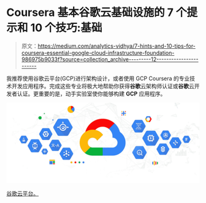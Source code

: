 # Coursera 基本谷歌云基础设施的 7 个提示和 10 个技巧:基础

> 原文：<https://medium.com/analytics-vidhya/7-hints-and-10-tips-for-coursera-essential-google-cloud-infrastructure-foundation-986975b9033f?source=collection_archive---------12----------------------->

我推荐使用谷歌云平台(GCP)进行架构设计，或者使用 GCP Coursera 的专业技术开发应用程序。完成这些专业将极大地帮助你获得**谷歌**云架构师认证或**谷歌**云开发者认证。更重要的是，动手实验室使你能够构建 **GCP** 应用程序。

![](img/af87c659bace17eef9e34b5cfd7fb0f0.png)

[谷歌云平台。](https://blog.google/products/google-cloud/cloud-covered-what-was-new-with-google-cloud-in-october-2019/)
